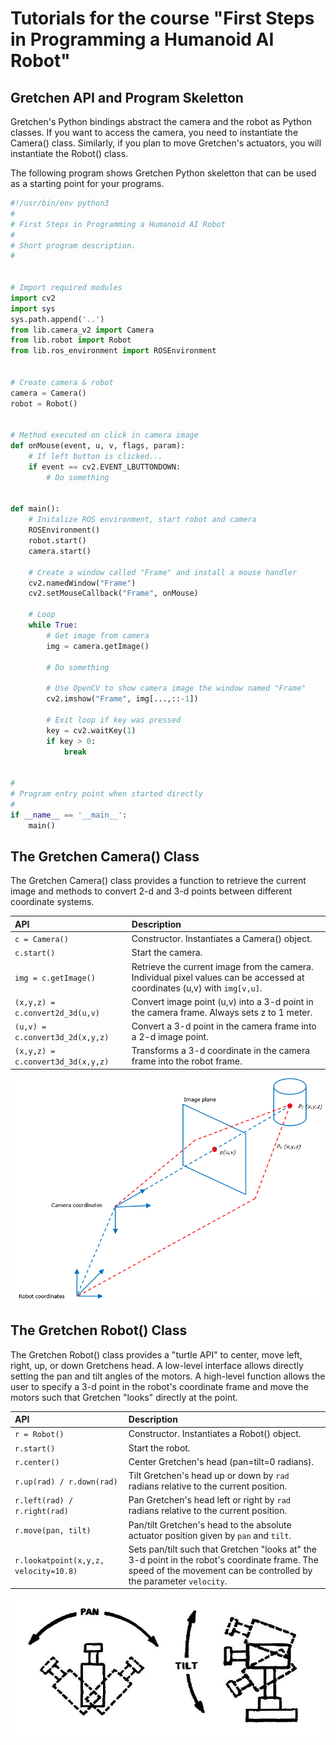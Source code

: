 # Tutorials for the course "First Steps in Programming a Humanoid AI Robot"


## Gretchen API and Program Skeletton

Gretchen's Python bindings abstract the camera and the robot as Python classes. If you want to access the camera, you need to instantiate the Camera() class. Similarly, if you plan to move Gretchen's actuators, you will instantiate the Robot() class.

The following program shows Gretchen Python skeletton that can be used as a starting point for your programs.
```Python
#!/usr/bin/env python3
#
# First Steps in Programming a Humanoid AI Robot
#
# Short program description.
# 


# Import required modules
import cv2
import sys
sys.path.append('..')
from lib.camera_v2 import Camera
from lib.robot import Robot
from lib.ros_environment import ROSEnvironment


# Create camera & robot
camera = Camera()
robot = Robot()


# Method executed on click in camera image
def onMouse(event, u, v, flags, param):
    # If left button is clicked...
    if event == cv2.EVENT_LBUTTONDOWN:
        # Do something


def main():
    # Initalize ROS environment, start robot and camera
    ROSEnvironment()
    robot.start()
    camera.start()

    # Create a window called "Frame" and install a mouse handler
    cv2.namedWindow("Frame")
    cv2.setMouseCallback("Frame", onMouse)

    # Loop
    while True:
        # Get image from camera
        img = camera.getImage()

        # Do something

        # Use OpenCV to show camera image the window named "Frame"
        cv2.imshow("Frame", img[...,::-1])

        # Exit loop if key was pressed
        key = cv2.waitKey(1)
        if key > 0:
            break


#
# Program entry point when started directly
#
if __name__ == '__main__':
    main()
```

## The Gretchen Camera() Class

The Gretchen Camera() class provides a function to retrieve the current image and methods to convert 2-d and 3-d points between different coordinate systems.

| API | Description |
|:----|:------------|
| `c = Camera()` | Constructor. Instantiates a Camera() object. |
| `c.start()` | Start the camera. |
| `img = c.getImage()` | Retrieve the current image from the camera. Individual pixel values can be accessed at coordinates (u,v) with `img[v,u]`. |
| `(x,y,z) = c.convert2d_3d(u,v)` | Convert image point (u,v) into a 3-d point in the camera frame. Always sets z to 1 meter. |
| `(u,v) = c.convert3d_2d(x,y,z)` | Convert a 3-d point in the camera frame into a 2-d image point. |
| `(x,y,z) = c.convert3d_3d(x,y,z)` | Transforms a 3-d coordinate in the camera frame into the robot frame. |

![](resources/coordinate.system.png)


## The Gretchen Robot() Class

The Gretchen Robot() class provides a "turtle API" to center, move left, right, up, or down Gretchens head. A low-level interface allows directly setting the pan and tilt angles of the motors. A high-level function allows the user to specify a 3-d point in the robot's coordinate frame and move the motors such that Gretchen "looks" directly at the point.

| API | Description |
|:----|:------------|
| `r = Robot()` | Constructor. Instantiates a Robot() object. |
| `r.start()` | Start the robot. |
| `r.center()` | Center Gretchen's head (pan=tilt=0 radians). |
| `r.up(rad) / r.down(rad)` | Tilt Gretchen's head up or down by `rad` radians relative to the current position. |
| `r.left(rad) / r.right(rad)` | Pan Gretchen's head left or right by `rad` radians relative to the current position. |
| `r.move(pan, tilt)` | Pan/tilt Gretchen's head to the absolute actuator position given by `pan` and `tilt`. |
| `r.lookatpoint(x,y,z, velocity=10.8)` | Sets pan/tilt such that Gretchen "looks at" the 3-d point in the robot's coordinate frame. The speed of the movement can be controlled by the parameter `velocity`. |

![](resources/pan.tilt.jpg)
